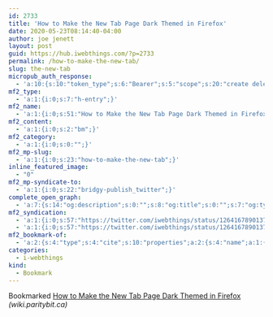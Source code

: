 ```yaml
---
id: 2733
title: 'How to Make the New Tab Page Dark Themed in Firefox'
date: 2020-05-23T08:14:40-04:00
author: joe jenett
layout: post
guid: https://hub.iwebthings.com/?p=2733
permalink: /how-to-make-the-new-tab/
slug: the-new-tab
micropub_auth_response:
  - 'a:10:{s:10:"token_type";s:6:"Bearer";s:5:"scope";s:20:"create delete update";s:2:"me";s:27:"https://hub.iwebthings.com/";s:9:"issued_by";s:54:"https://hub.iwebthings.com/wp-json/indieauth/1.0/token";s:9:"client_id";s:20:"https://omnibear.com";s:11:"client_name";s:8:"Omnibear";s:11:"client_icon";s:29:"https://omnibear.com/logo.svg";s:9:"issued_at";i:1589193303;s:4:"user";i:1;s:13:"last_accessed";i:1590235936;}'
mf2_type:
  - 'a:1:{i:0;s:7:"h-entry";}'
mf2_name:
  - 'a:1:{i:0;s:51:"How to Make the New Tab Page Dark Themed in Firefox";}'
mf2_content:
  - 'a:1:{i:0;s:2:"bm";}'
mf2_category:
  - 'a:1:{i:0;s:0:"";}'
mf2_mp-slug:
  - 'a:1:{i:0;s:23:"how-to-make-the-new-tab";}'
inline_featured_image:
  - "0"
mf2_mp-syndicate-to:
  - 'a:1:{i:0;s:22:"bridgy-publish_twitter";}'
complete_open_graph:
  - 'a:7:{s:14:"og:description";s:0:"";s:8:"og:title";s:0:"";s:7:"og:type";s:0:"";s:12:"twitter:card";s:7:"summary";s:15:"twitter:creator";s:0:"";s:19:"twitter:description";s:0:"";s:8:"og:image";s:0:"";}'
mf2_syndication:
  - 'a:1:{i:0;s:57:"https://twitter.com/iwebthings/status/1264167890137292800";}'
  - 'a:1:{i:0;s:57:"https://twitter.com/iwebthings/status/1264167890137292800";}'
mf2_bookmark-of:
  - 'a:2:{s:4:"type";s:4:"cite";s:10:"properties";a:2:{s:4:"name";a:1:{i:0;s:51:"How to Make the New Tab Page Dark Themed in Firefox";}s:3:"url";a:1:{i:0;s:92:"https://wiki.paritybit.ca/wiki/index.php/How_to_Make_the_New_Tab_Page_Dark_Themed_in_Firefox";}}}'
categories:
  - i-webthings
kind:
  - Bookmark
---
```

Bookmarked [How to Make the New Tab Page Dark Themed in Firefox](https://wiki.paritybit.ca/wiki/index.php/How_to_Make_the_New_Tab_Page_Dark_Themed_in_Firefox) _(wiki.paritybit.ca)_